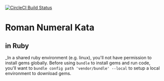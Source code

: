 [![CircleCI Build Status](https://circleci.com/gh/glyphrider/roman.rb.svg?style=svg)](https://circleci.com/gh/glyphrider/roman.rb)

# Roman Numeral Kata
## in Ruby

_In a shared ruby environment (e.g. linux), you'll not have permission to install gems globally. Before using `bundle` to install gems and run code, you'll want to `bundle config path 'vendor/bundle' --local` to setup a local environment to download gems.
